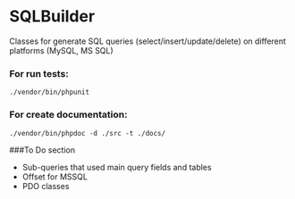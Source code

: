 # SQLBuilder
Classes for generate SQL queries (select/insert/update/delete) on different platforms (MySQL, MS SQL)

### For run tests:
`./vendor/bin/phpunit`

### For create documentation:
`./vendor/bin/phpdoc -d ./src -t ./docs/`

###To Do section
* Sub-queries that used main query fields and tables
* Offset for MSSQL
* PDO classes
